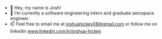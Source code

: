 - 👋 Hey, my name is Josh!
- 🌱 I’m currently a software engineering intern and graduate aerospace engineer.
- 📫 Feel free to email me at joshuahickey08@gmail.com or follow me on linkedin www.linkedin.com/in/joshua-hickey
